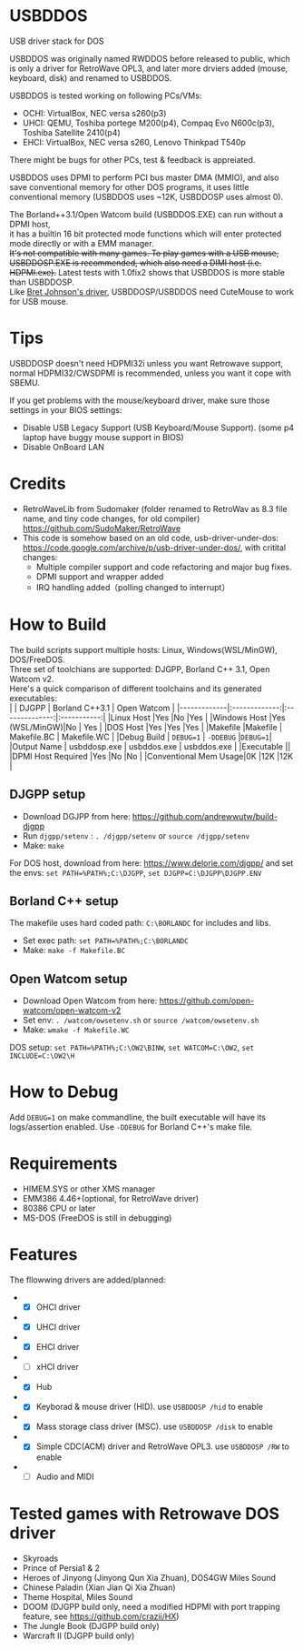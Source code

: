 # USBDDOS
USB driver stack for DOS

USBDDOS was originally named RWDDOS before released to public, which is only a driver for RetroWave OPL3, and later more drviers added (mouse, keyboard, disk) and renamed to USBDDOS.  

USBDDOS is tested working on following PCs/VMs:  
* OCHI: VirtualBox, NEC versa s260(p3)  
* UHCI: QEMU, Toshiba portege M200(p4), Compaq Evo N600c(p3), Toshiba Satellite 2410(p4)  
* EHCI: VirtualBox, NEC versa s260, Lenovo Thinkpad T540p

There might be bugs for other PCs, test & feedback is appreiated.   

USBDDOS uses DPMI to perform PCI bus master DMA (MMIO), and also save conventional memory for other DOS programs, it uses little conventional memory (USBDDOS uses ~12K, USBDDOSP uses almost 0).

The Borland++3.1/Open Watcom build (USBDDOS.EXE) can run without a DPMI host,  
it has a builtin 16 bit protected mode functions which will enter protected mode directly or with a EMM manager.  
~~It's not compatible with many games.
To play games with a USB mouse, USBDDOSP.EXE is recommended, which also need a DIMI host (i.e. HDPMI.exe).~~ Latest tests with 1.0fix2 shows that USBDDOS is more stable than USBDDOSP.  
Like [Bret Johnson's driver](https://bretjohnson.us/), USBDDOSP/USBDDOS need CuteMouse to work for USB mouse. 

# Tips
USBDDOSP doesn't need HDPMI32i unless you want Retrowave support, normal HDPMI32/CWSDPMI is recommended, unless you want it cope with SBEMU.

If you get problems with the mouse/keyboard driver, make sure those settings in your BIOS settings:
* Disable USB Legacy Support (USB Keyboard/Mouse Support). (some p4 laptop have buggy mouse support in BIOS)
* Disable OnBoard LAN

# Credits
* RetroWaveLib from Sudomaker (folder renamed to RetroWav as 8.3 file name, and tiny code changes, for old compiler) https://github.com/SudoMaker/RetroWave
* This code is somehow based on an old code, usb-driver-under-dos: https://code.google.com/archive/p/usb-driver-under-dos/, with critital changes:
  * Multiple compiler support and code refactoring and major bug fixes.
  * DPMI support and wrapper added
  * IRQ handling added（polling changed to interrupt）
  
# How to Build
The build scripts support multiple hosts: Linux, Windows(WSL/MinGW), DOS/FreeDOS.  
Three set of toolchians are supported: DJGPP, Borland C++ 3.1, Open Watcom v2.  
Here's a quick comparison of different toolchains and its generated executables:  
|             | DJGPP         | Borland C++3.1 | Open Watcom |
|-------------|:-------------:|:--------------:|:-----------:|
|Linux Host   |Yes            |No              |Yes          |
|Windows Host |Yes (WSL/MinGW)|No              | Yes         |
|DOS Host     |Yes            |Yes             |Yes          |
|Makefile     |Makefile       | Makefile.BC    | Makefile.WC |
|Debug Build  | ```DEBUG=1``` | ```-DDEBUG```  |```DEBUG=1```|
|Output Name  | usbddosp.exe  | usbddos.exe    | usbddos.exe |
|Executable            ||
|DPMI Host Required    |Yes   |No              |No           |
|Conventional Mem Usage|0K    |12K             |12K          |

## DJGPP setup
* Download DGJPP from here: https://github.com/andrewwutw/build-djgpp  
* Run ```djgpp/setenv``` : ```. /djgpp/setenv``` or ```source /djgpp/setenv```  
* Make: ```make```  

For DOS host, download from here: https://www.delorie.com/djgpp/  and set the envs: ```set PATH=%PATH%;C:\DJGPP```, ```set DJGPP=C:\DJGPP\DJGPP.ENV```

## Borland C++ setup
The makefile uses hard coded path: ```C:\BORLANDC``` for includes and libs.  
* Set exec path: ```set PATH=%PATH%;C:\BORLANDC```  
* Make: ```make -f Makefile.BC```

## Open Watcom setup
* Download Open Watcom from here: https://github.com/open-watcom/open-watcom-v2
* Set env: ```. /watcom/owsetenv.sh``` or ```source /watcom/owsetenv.sh```  
* Make: ```wmake -f Makefile.WC```

DOS setup: ```set PATH=%PATH%;C:\OW2\BINW```, ```set WATCOM=C:\OW2```, 
```set INCLUDE=C:\OW2\H```

# How to Debug
Add ```DEBUG=1``` on make commandline, the built executable will have its logs/assertion enabled.  Use ```-DDEBUG``` for Borland C++'s make file.

# Requirements
* HIMEM.SYS or other XMS manager
* EMM386 4.46+(optional, for RetroWave driver)
* 80386 CPU or later
* MS-DOS (FreeDOS is still in debugging)

# Features
The fllowwing drivers are added/planned:
* - [x] OHCI driver
* - [x] UHCI driver
* - [x] EHCI driver
* - [ ] xHCI driver
* - [x] Hub
* - [x] Keyborad & mouse driver (HID). use `USBDDOSP /hid` to enable
* - [x] Mass storage class driver (MSC). use `USBDDOSP /disk` to enable
* - [x] Simple CDC(ACM) driver and RetroWave OPL3. use `USBDDOSP /RW` to enable
* - [ ] Audio and MIDI

# Tested games with Retrowave DOS driver
* Skyroads
* Prince of Persia1 & 2
* Heroes of Jinyong (Jinyong Qun Xia Zhuan), DOS4GW Miles Sound
* Chinese Paladin (Xian Jian Qi Xia Zhuan)
* Theme Hospital, Miles Sound
* DOOM (DJGPP build only, need a modified HDPMI with port trapping feature, see https://github.com/crazii/HX)
* The Jungle Book (DJGPP build only)
* Warcraft II (DJGPP build only)
